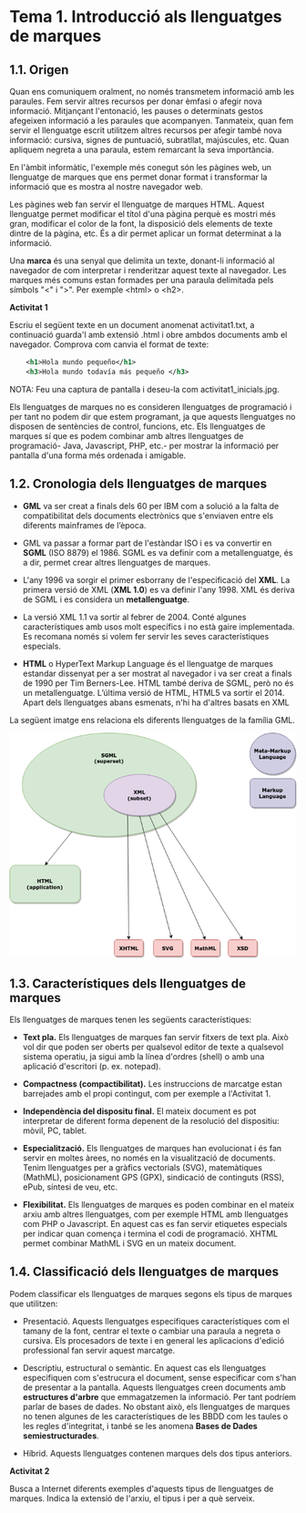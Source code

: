 # Tema 1. Introducció als llenguatges de marques

## 1.1. Origen

Quan ens comuniquem oralment, no només transmetem informació amb les paraules. Fem servir altres recursos per donar èmfasi o afegir nova informació. Mitjançant l'entonació, les pauses o determinats gestos afegeixen informació a les paraules que acompanyen. Tanmateix, quan fem servir el llenguatge escrit utilitzem altres recursos per afegir també nova informació: cursiva, signes de puntuació, subratllat, majúscules, etc. Quan apliquem negreta a una paraula, estem remarcant la seva importància.

En l'àmbit informàtic, l'exemple més conegut són les pàgines web, un llenguatge de marques que ens permet donar format i transformar la informació que es mostra al nostre navegador web.

Les pàgines web fan servir el llenguatge de marques HTML. Aquest llenguatge permet modificar el títol d'una pàgina perquè es mostri més gran, modificar el color de la font, la disposició dels elements de texte dintre de la pàgina, etc. És a dir permet aplicar un format determinat a la informació.

Una **marca** és una senyal que delimita un texte, donant-li informació al navegador de com interpretar i renderitzar aquest texte al navegador. Les marques més comuns estan formades per una paraula delimitada pels símbols "<" i ">". Per exemple &lt;html&gt; o &lt;h2&gt;. 

**Activitat 1** 

Escriu el següent texte en un document anomenat activitat1.txt, a continuació guarda'l amb extensió .html i obre ambdos documents amb el navegador. Comprova com canvia el format de texte:

```xml
    <h1>Hola mundo pequeño</h1>
    <h3>Hola mundo todavía más pequeño </h3>
```

NOTA: Feu una captura de pantalla i deseu-la com activitat1_inicials.jpg.

Els llenguatges de marques no es consideren llenguatges de programació i per tant no podem dir que estem programant, ja que aquests llenguatges no disposen de sentències de control, funcions, etc.
Els llenguatges de marques sí que es podem combinar amb altres llenguatges de programació- Java, Javascript, PHP, etc.- per mostrar la informació per pantalla d'una forma més ordenada i amigable.


## 1.2. Cronologia dels llenguatges de marques

* **GML** va ser creat a finals dels 60 per IBM com a solució a la falta de compatibilitat dels documents electrònics que s'enviaven entre els diferents
mainframes de l’època.

* GML va passar a formar part de l'estàndar ISO i es va convertir en **SGML**
(ISO 8879) el 1986. SGML es va definir com a metallenguatge, és a dir, permet crear altres llenguatges de marques.

* L'any 1996 va sorgir el primer esborrany de l'especificació del **XML**. La primera versió de XML (**XML 1.0**) es va definir l'any 1998. XML és deriva de
SGML i es considera un **metallenguatge**.

* La versió XML 1.1 va sortir al febrer de 2004. Conté algunes característiques amb usos molt específics i no està gaire implementada. Es recomana només
si volem fer servir les seves característiques especials.

* **HTML** o HyperText Markup Language és el llenguatge de marques estandar dissenyat per a ser mostrat al navegador i va ser creat a finals de 1990 per
Tim Berners-Lee. HTML també deriva de SGML, però no és un metallenguatge. L’última versió de HTML, HTML5 va sortir el 2014. Apart dels llenguatges abans esmenats, n'hi ha d'altres basats en XML

La següent imatge ens relaciona els diferents llenguatges de la família GML.

![Llenguatges família GML](/assets/img/sgml-xml-html.drawio.png "Llenguatges família GML")

## 1.3. Característiques dels llenguatges de marques

Els llenguatges de marques tenen les següents característiques:

* **Text pla.** 
Els llenguatges de marques fan servir fitxers de text pla. Això vol dir que poden ser oberts per qualsevol editor de texte a qualsevol sistema operatiu, ja sigui amb la línea d'ordres (shell) o amb una aplicació d'escritori (p. ex. notepad).

* **Compactness (compactibilitat).** 
Les instruccions de marcatge estan barrejades amb el propi contingut, com per exemple a l'Activitat 1.

* **Independència del dispositu final.** 
El mateix document es pot interpretar de diferent forma depenent de la resolució del dispositiu: mòvil, PC, tablet.

* **Especialització.** 
Els llenguatges de marques han evolucionat i és fan servir en moltes àrees, no només en la visualització de documents. Tenim llenguatges per a gràfics vectorials (SVG), matemàtiques (MathML), posicionament GPS (GPX), sindicació de continguts (RSS), ePub, síntesi de veu, etc.

* **Flexibilitat.** Els llenguatges de marques es poden combinar en el mateix arxiu amb altres llenguatges, com per exemple HTML amb llenguatges com PHP o Javascript. En aquest cas es fan servir etiquetes especials per indicar quan comença i termina el codi de programació. XHTML permet combinar MathML i SVG en un mateix document. 

## 1.4. Classificació dels llenguatges de marques

Podem classificar els llenguatges de marques segons els tipus de marques que utilitzen:

* Presentació.
Aquests llenguatges especifiques característiques com el tamany de la font, centrar el texte o cambiar una paraula a negreta o cursiva. Els procesadors de texte i en general les aplicacions d'edició professional fan servir aquest marcatge.

* Descriptiu, estructural o semàntic.
En aquest cas els llenguatges especifiquen com s'estrucura el document, sense especificar com s'han de presentar a la pantalla. Aquests llenguatges creen documents amb **estructures d'arbre** que emmagatzemen la informació. Per tant podríem parlar de bases de dades. No obstant això, els llenguatges de marques no tenen algunes de les característiques de les BBDD com les taules o les regles d'integritat, i tanbé se les anomena **Bases de Dades semiestructurades**.

* Híbrid.
Aquests llenguatges contenen marques dels dos tipus anteriors.

**Activitat 2** 

Busca a Internet diferents exemples d'aquests tipus de llenguatges de marques. Indica la extensió de l'arxiu, el tipus i per a què serveix.